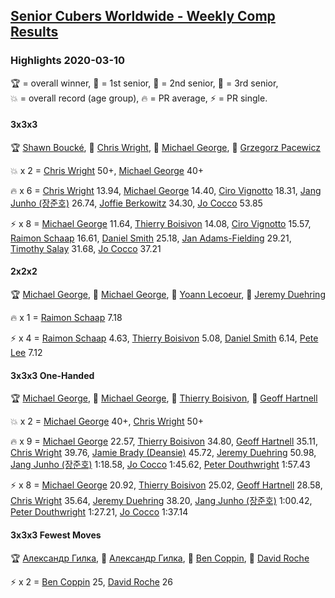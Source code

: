 <style>table {white-space: nowrap;}</style>

## [Senior Cubers Worldwide - Weekly Comp Results](/scw-comp/results/)
### Highlights 2020-03-10

<span style="white-space: nowrap;">🏆 = overall winner</span>, <span style="white-space: nowrap;">🥇 = 1st senior</span>, <span style="white-space: nowrap;">🥈 = 2nd senior</span>, <span style="white-space: nowrap;">🥉 = 3rd senior</span>, <span style="white-space: nowrap;">💥 = overall record (age group)</span>, <span style="white-space: nowrap;">🔥 = PR average</span>, <span style="white-space: nowrap;">⚡ = PR single</span>.

#### 3x3x3

🏆 [Shawn Boucké](../../persons/shawn_boucke/333.md), 🥇 [Chris Wright](../../persons/chris_wright/333.md), 🥈 [Michael George](../../persons/michael_george/333.md), 🥉 [Grzegorz Pacewicz](../../persons/grzegorz_pacewicz/333.md)

💥 x 2 = [Chris Wright](../../persons/chris_wright/333.md) 50+, [Michael George](../../persons/michael_george/333.md) 40+

🔥 x 6 = [Chris Wright](../../persons/chris_wright/333.md) 13.94, [Michael George](../../persons/michael_george/333.md) 14.40, [Ciro Vignotto](../../persons/ciro_vignotto/333.md) 18.31, [Jang Junho (장준호)](../../persons/jang_junho/333.md) 26.74, [Joffie Berkowitz](../../persons/joffie_berkowitz/333.md) 34.30, [Jo Cocco](../../persons/jo_cocco/333.md) 53.85

⚡ x 8 = [Michael George](../../persons/michael_george/333.md) 11.64, [Thierry Boisivon](../../persons/thierry_boisivon/333.md) 14.08, [Ciro Vignotto](../../persons/ciro_vignotto/333.md) 15.57, [Raimon Schaap](../../persons/raimon_schaap/333.md) 16.61, [Daniel Smith](../../persons/daniel_smith/333.md) 25.18, [Jan Adams-Fielding](../../persons/jan_adams_fielding/333.md) 29.21, [Timothy Salay](../../persons/timothy_salay/333.md) 31.68, [Jo Cocco](../../persons/jo_cocco/333.md) 37.21

#### 2x2x2

🏆 [Michael George](../../persons/michael_george/222.md), 🥇 [Michael George](../../persons/michael_george/222.md), 🥈 [Yoann Lecoeur](../../persons/yoann_lecoeur/222.md), 🥉 [Jeremy Duehring](../../persons/jeremy_duehring/222.md)

🔥 x 1 = [Raimon Schaap](../../persons/raimon_schaap/222.md) 7.18

⚡ x 4 = [Raimon Schaap](../../persons/raimon_schaap/222.md) 4.63, [Thierry Boisivon](../../persons/thierry_boisivon/222.md) 5.08, [Daniel Smith](../../persons/daniel_smith/222.md) 6.14, [Pete Lee](../../persons/pete_lee/222.md) 7.12

#### 3x3x3 One-Handed

🏆 [Michael George](../../persons/michael_george/333oh.md), 🥇 [Michael George](../../persons/michael_george/333oh.md), 🥈 [Thierry Boisivon](../../persons/thierry_boisivon/333oh.md), 🥉 [Geoff Hartnell](../../persons/geoff_hartnell/333oh.md)

💥 x 2 = [Michael George](../../persons/michael_george/333oh.md) 40+, [Chris Wright](../../persons/chris_wright/333oh.md) 50+

🔥 x 9 = [Michael George](../../persons/michael_george/333oh.md) 22.57, [Thierry Boisivon](../../persons/thierry_boisivon/333oh.md) 34.80, [Geoff Hartnell](../../persons/geoff_hartnell/333oh.md) 35.11, [Chris Wright](../../persons/chris_wright/333oh.md) 39.76, [Jamie Brady (Deansie)](../../persons/jamie_brady/333oh.md) 45.72, [Jeremy Duehring](../../persons/jeremy_duehring/333oh.md) 50.98, [Jang Junho (장준호)](../../persons/jang_junho/333oh.md) 1:18.58, [Jo Cocco](../../persons/jo_cocco/333oh.md) 1:45.62, [Peter Douthwright](../../persons/peter_douthwright/333oh.md) 1:57.43

⚡ x 8 = [Michael George](../../persons/michael_george/333oh.md) 20.92, [Thierry Boisivon](../../persons/thierry_boisivon/333oh.md) 25.02, [Geoff Hartnell](../../persons/geoff_hartnell/333oh.md) 28.58, [Chris Wright](../../persons/chris_wright/333oh.md) 35.64, [Jeremy Duehring](../../persons/jeremy_duehring/333oh.md) 38.20, [Jang Junho (장준호)](../../persons/jang_junho/333oh.md) 1:00.42, [Peter Douthwright](../../persons/peter_douthwright/333oh.md) 1:27.21, [Jo Cocco](../../persons/jo_cocco/333oh.md) 1:37.14

#### 3x3x3 Fewest Moves

🏆 [Александр Гилка](../../persons/александр_гилка/333fm.md), 🥇 [Александр Гилка](../../persons/александр_гилка/333fm.md), 🥈 [Ben Coppin](../../persons/ben_coppin/333fm.md), 🥉 [David Roche](../../persons/david_roche/333fm.md)

⚡ x 2 = [Ben Coppin](../../persons/ben_coppin/333fm.md) 25, [David Roche](../../persons/david_roche/333fm.md) 26


<!-- Global site tag (gtag.js) - Google Analytics -->
<script async src="https://www.googletagmanager.com/gtag/js?id=UA-86348435-3"></script>
<script>window.dataLayer = window.dataLayer || []; function gtag() {dataLayer.push(arguments);} gtag('js', new Date()); gtag('config', 'UA-86348435-3');</script>
